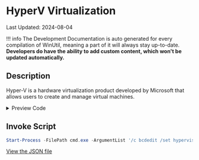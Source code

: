 ﻿# HyperV Virtualization

Last Updated: 2024-08-04


!!! info
     The Development Documentation is auto generated for every compilation of WinUtil, meaning a part of it will always stay up-to-date. **Developers do have the ability to add custom content, which won't be updated automatically.**


## Description

Hyper-V is a hardware virtualization product developed by Microsoft that allows users to create and manage virtual machines.

<!-- BEGIN CUSTOM CONTENT -->

<!-- END CUSTOM CONTENT -->

<details>
<summary>Preview Code</summary>

```json
{
    "Content":  "HyperV Virtualization",
    "Description":  "Hyper-V is a hardware virtualization product developed by Microsoft that allows users to create and manage virtual machines.",
    "category":  "Features",
    "panel":  "1",
    "Order":  "a011_",
    "feature":  [
                    "HypervisorPlatform",
                    "Microsoft-Hyper-V-All",
                    "Microsoft-Hyper-V",
                    "Microsoft-Hyper-V-Tools-All",
                    "Microsoft-Hyper-V-Management-PowerShell",
                    "Microsoft-Hyper-V-Hypervisor",
                    "Microsoft-Hyper-V-Services",
                    "Microsoft-Hyper-V-Management-Clients"
                ],
    "InvokeScript":  [
                         "Start-Process -FilePath cmd.exe -ArgumentList \u0027/c bcdedit /set hypervisorschedulertype classic\u0027 -Wait"
                     ]
}
```
</details>

## Invoke Script

```powershell
Start-Process -FilePath cmd.exe -ArgumentList '/c bcdedit /set hypervisorschedulertype classic' -Wait

```
<!-- BEGIN SECOND CUSTOM CONTENT -->

<!-- END SECOND CUSTOM CONTENT -->

[View the JSON file](https://github.com/ChrisTitusTech/winutil/tree/main/config/feature.json)

